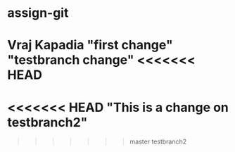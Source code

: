 # assign-git
Vraj Kapadia
"first change"
"testbranch change"
<<<<<<< HEAD
=======
<<<<<<< HEAD
"This is a change on testbranch2"
=======
>>>>>>> master
>>>>>>> testbranch2

